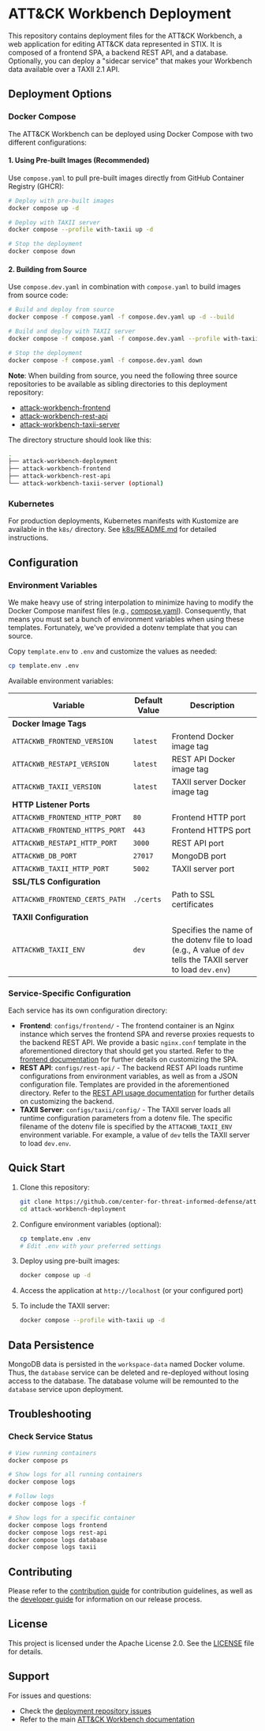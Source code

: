 # ATT&CK Workbench Deployment

This repository contains deployment files for the ATT&CK Workbench, a web application for editing ATT&CK data represented in STIX. It is composed of a frontend SPA, a backend REST API, and a database. Optionally, you can deploy a "sidecar service" that makes your Workbench data available over a TAXII 2.1 API.

## Deployment Options

### Docker Compose

The ATT&CK Workbench can be deployed using Docker Compose with two different configurations:

#### 1. Using Pre-built Images (Recommended)

Use `compose.yaml` to pull pre-built images directly from GitHub Container Registry (GHCR):

```bash
# Deploy with pre-built images
docker compose up -d

# Deploy with TAXII server
docker compose --profile with-taxii up -d

# Stop the deployment
docker compose down
```

#### 2. Building from Source

Use `compose.dev.yaml` in combination with `compose.yaml` to build images from source code:

```bash
# Build and deploy from source
docker compose -f compose.yaml -f compose.dev.yaml up -d --build

# Build and deploy with TAXII server
docker compose -f compose.yaml -f compose.dev.yaml --profile with-taxii up -d --build

# Stop the deployment
docker compose -f compose.yaml -f compose.dev.yaml down
```

**Note**: When building from source, you need the following three source repositories to be available as sibling directories to this deployment repository:

- [attack-workbench-frontend](https://github.com/center-for-threat-informed-defense/attack-workbench-frontend/)
- [attack-workbench-rest-api](https://github.com/center-for-threat-informed-defense/attack-workbench-rest-api/)
- [attack-workbench-taxii-server](https://mitre-attack/attack-workbench-taxii-server/)

The directory structure should look like this:

```bash
.
├── attack-workbench-deployment
├── attack-workbench-frontend
├── attack-workbench-rest-api
└── attack-workbench-taxii-server (optional)
```

### Kubernetes

For production deployments, Kubernetes manifests with Kustomize are available in the `k8s/` directory. See [k8s/README.md](k8s/README.md) for detailed instructions.

## Configuration

### Environment Variables

We make heavy use of string interpolation to minimize having to modify the Docker Compose manifest files (e.g., [compose.yaml](./compose.yaml)). Consequently, that means you must set a bunch of environment variables when using these templates. Fortunately, we've provided a dotenv template that you can source.

Copy `template.env` to `.env` and customize the values as needed:

```bash
cp template.env .env
```

Available environment variables:

| Variable | Default Value | Description |
|----------|---------------|-------------|
| **Docker Image Tags** | | |
| `ATTACKWB_FRONTEND_VERSION` | `latest` | Frontend Docker image tag |
| `ATTACKWB_RESTAPI_VERSION` | `latest` | REST API Docker image tag |
| `ATTACKWB_TAXII_VERSION` | `latest` | TAXII server Docker image tag |
| **HTTP Listener Ports** | | |
| `ATTACKWB_FRONTEND_HTTP_PORT` | `80` | Frontend HTTP port |
| `ATTACKWB_FRONTEND_HTTPS_PORT` | `443` | Frontend HTTPS port |
| `ATTACKWB_RESTAPI_HTTP_PORT` | `3000` | REST API port |
| `ATTACKWB_DB_PORT` | `27017` | MongoDB port |
| `ATTACKWB_TAXII_HTTP_PORT` | `5002` | TAXII server port |
| **SSL/TLS Configuration** | | |
| `ATTACKWB_FRONTEND_CERTS_PATH` | `./certs` | Path to SSL certificates |
| **TAXII Configuration** | | |
| `ATTACKWB_TAXII_ENV` | `dev` | Specifies the name of the dotenv file to load (e.g., A value of `dev` tells the TAXII server to load `dev.env`) |

### Service-Specific Configuration

Each service has its own configuration directory:

- **Frontend**: `configs/frontend/` - The frontend container is an Nginx instance which serves the frontend SPA and reverse proxies requests to the backend REST API. We provide a basic `nginx.conf` template in the aforementioned directory that should get you started. Refer to the [frontend documentation](https://github.com/center-for-threat-informed-defense/attack-workbench-frontend) for further details on customizing the SPA.
- **REST API**: `configs/rest-api/` - The backend REST API loads runtime configurations from environment variables, as well as from a JSON configuration file. Templates are provided in the aforementioned directory. Refer to the [REST API usage documentation](https://github.com/center-for-threat-informed-defense/attack-workbench-rest-api/blob/main/USAGE.md#configuration) for further details on customizing the backend.
- **TAXII Server**: `configs/taxii/config/` - The TAXII server loads all runtime configuration parameters from a dotenv file. The specific filename of the dotenv file is specified by the `ATTACKWB_TAXII_ENV` environment variable. For example, a value of `dev` tells the TAXII server to load `dev.env`.

## Quick Start

1. Clone this repository:

   ```bash
   git clone https://github.com/center-for-threat-informed-defense/attack-workbench-deployment.git
   cd attack-workbench-deployment
   ```

2. Configure environment variables (optional):

   ```bash
   cp template.env .env
   # Edit .env with your preferred settings
   ```

3. Deploy using pre-built images:

   ```bash
   docker compose up -d
   ```

4. Access the application at `http://localhost` (or your configured port)

5. To include the TAXII server:

   ```bash
   docker compose --profile with-taxii up -d
   ```

## Data Persistence

MongoDB data is persisted in the `workspace-data` named Docker volume. Thus, the `database` service can be deleted and re-deployed without losing access to the database. The database volume will be remounted to the `database` service upon deployment.

## Troubleshooting

### Check Service Status

```bash
# View running containers
docker compose ps

# Show logs for all running containers
docker compose logs

# Follow logs
docker compose logs -f

# Show logs for a specific container
docker compose logs frontend
docker compose logs rest-api
docker compose logs database
docker compose logs taxii
```

## Contributing

Please refer to the [contribution guide](./docs/CONTRIBUTING.md) for contribution guidelines, as well as the [developer guide](./docs/DEVELOPMENT.md) for information on our release process.

## License

This project is licensed under the Apache License 2.0. See the [LICENSE](./LICENSE) file for details.

## Support

For issues and questions:

- Check the [deployment repository issues](https://github.com/center-for-threat-informed-defense/attack-workbench-deployment/issues)
- Refer to the main [ATT&CK Workbench documentation](https://github.com/center-for-threat-informed-defense/attack-workbench-frontend)
